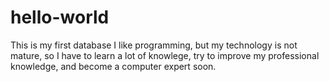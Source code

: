 # hello-world
This is my first database
I like programming, but my technology is not mature, so I have to learn a lot of knowlege, try to improve my professional knowledge, and become a computer expert soon.
 
